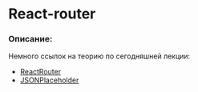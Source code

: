 # React-router

### Описание:

Немного ссылок на теорию по сегодняшней лекции:

- [ReactRouter](https://reactrouter.com/)
- [JSONPlaceholder](https://jsonplaceholder.typicode.com/)
